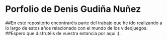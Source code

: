 # Porfolio de Denis Gudiña Nuñez
##En este repositorio encontraréis parte del trabajo que he ido realizando a lo largo de estos años relacionado con el mundo de los videojuegos.
##Espero que disfrutéis de vuestra estancia por aquí :).
